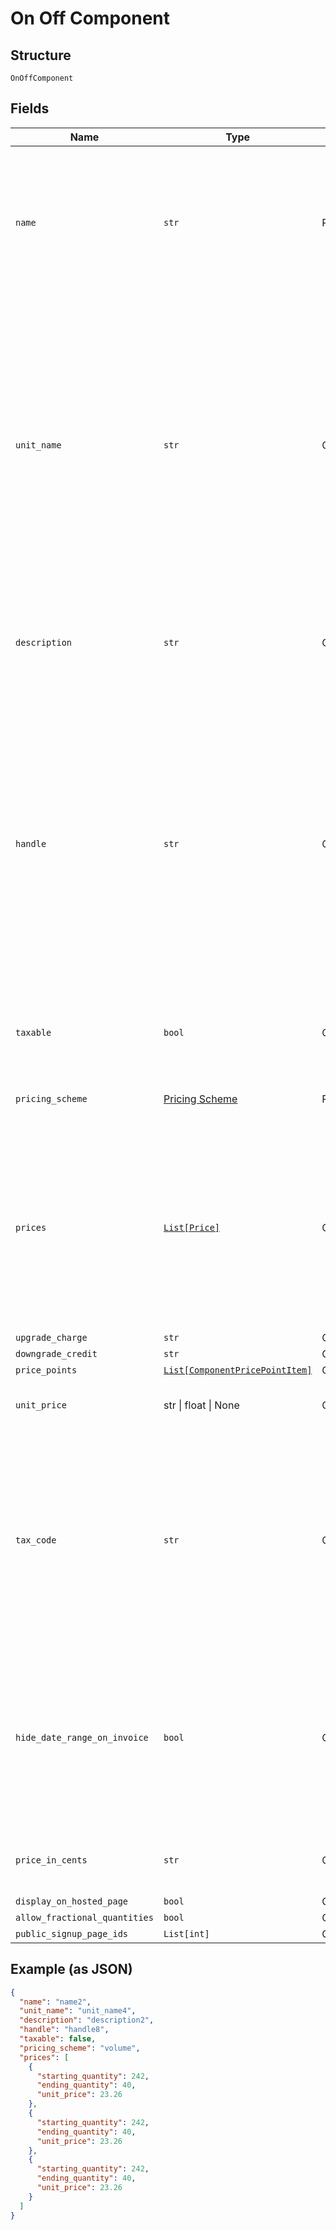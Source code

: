 
# On Off Component

## Structure

`OnOffComponent`

## Fields

| Name | Type | Tags | Description |
|  --- | --- | --- | --- |
| `name` | `str` | Required | A name for this component that is suitable for showing customers and displaying on billing statements, ie. "Minutes". |
| `unit_name` | `str` | Optional | The name of the unit of measurement for the component. It should be singular since it will be automatically pluralized when necessary. i.e. “message”, which may then be shown as “5 messages” on a subscription’s component line-item |
| `description` | `str` | Optional | A description for the component that will be displayed to the user on the hosted signup page. |
| `handle` | `str` | Optional | A unique identifier for your use that can be used to retrieve this component is subsequent requests.  Must start with a letter or number and may only contain lowercase letters, numbers, or the characters '.', ':', '-', or '_'.<br>**Constraints**: *Pattern*: `^[a-z0-9][a-z0-9\-_:.]*$` |
| `taxable` | `bool` | Optional | Boolean flag describing whether a component is taxable or not. |
| `pricing_scheme` | [Pricing Scheme](../../doc/models/pricing-scheme.md) | Required | This is a container for one-of cases. |
| `prices` | [`List[Price]`](../../doc/models/price.md) | Optional | (Not required for ‘per_unit’ pricing schemes) One or more price brackets. See [Price Bracket Rules](https://chargify.zendesk.com/hc/en-us/articles/4407755865883#price-bracket-rules) for an overview of how price brackets work for different pricing schemes. |
| `upgrade_charge` | `str` | Optional | - |
| `downgrade_credit` | `str` | Optional | - |
| `price_points` | [`List[ComponentPricePointItem]`](../../doc/models/component-price-point-item.md) | Optional | - |
| `unit_price` | str \| float \| None | Optional | This is a container for one-of cases. |
| `tax_code` | `str` | Optional | A string representing the tax code related to the component type. This is especially important when using the Avalara service to tax based on locale. This attribute has a max length of 10 characters. |
| `hide_date_range_on_invoice` | `bool` | Optional | (Only available on Relationship Invoicing sites) Boolean flag describing if the service date range should show for the component on generated invoices. |
| `price_in_cents` | `str` | Optional | deprecated May 2011 - use unit_price instead |
| `display_on_hosted_page` | `bool` | Optional | - |
| `allow_fractional_quantities` | `bool` | Optional | - |
| `public_signup_page_ids` | `List[int]` | Optional | - |

## Example (as JSON)

```json
{
  "name": "name2",
  "unit_name": "unit_name4",
  "description": "description2",
  "handle": "handle8",
  "taxable": false,
  "pricing_scheme": "volume",
  "prices": [
    {
      "starting_quantity": 242,
      "ending_quantity": 40,
      "unit_price": 23.26
    },
    {
      "starting_quantity": 242,
      "ending_quantity": 40,
      "unit_price": 23.26
    },
    {
      "starting_quantity": 242,
      "ending_quantity": 40,
      "unit_price": 23.26
    }
  ]
}
```


